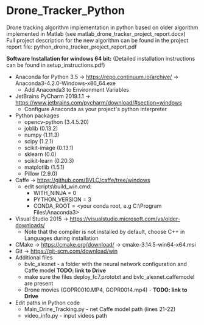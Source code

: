 # Drone_Tracker_Python
Drone tracking algorithm implementation in python based on older algorithm implemented in Matlab (see matlab_drone_tracker_project_report.docx)
<br>Full project description for the new algorithm can be found in the project report file: python_drone_tracker_project_report.pdf


<b>Software Installation for windows 64 bit:</b> (Detailed installation instructions can be found in setup_instructions.pdf)
* Anaconda for Python 3.5 -> https://repo.continuum.io/archive/ -> Anaconda3-4.2.0-Windows-x86_64.exe
  * Add Anaconda3 to Environment Variables
* JetBrains PyCharm 2019.1.1 -> https://www.jetbrains.com/pycharm/download/#section=windows
  * Configure Anaconda as your project's python interpreter
* Python packages
  * opencv-python (3.4.5.20)
  * joblib (0.13.2)
  * numpy (1.11.3)
  * scipy (1.2.1)
  * scikit-image (0.13.1)
  * sklearn (0.0)
  * scikit-learn (0.20.3)
  * matplotlib (1.5.1)
  * Pillow (2.9.0)
* Caffe -> https://github.com/BVLC/caffe/tree/windows
  * edit scripts\build_win.cmd:
    * WITH_NINJA = 0
    * PYTHON_VERSION = 3
    * CONDA_ROOT = <your conda root, e.g C:\Program Files\Anaconda3>
* Visual Studio 2015 -> https://visualstudio.microsoft.com/vs/older-downloads/
  * Note that the compiler is not installed by default, choose C++ in Languages during installation
* CMake -> https://cmake.org/download/ -> cmake-3.14.5-win64-x64.msi
* Git -> https://git-scm.com/download/win
* Additional files
  * bvlc_alexnet - a folder with the neural network configuration and Caffe model <b> TODO: link to Drive </b>
   * make sure the files deploy_fc7.prototxt and bvlc_alexnet.caffemodel are present
  * Drone movies (GOPR0010.MP4, GOPR0014.mp4) - <b> TODO: link to Drive </b>
* Edit paths in Python code
  * Main_Drine_Tracking.py - net Caffe model path (lines 21-22)
  * video_info.py - input videos path

